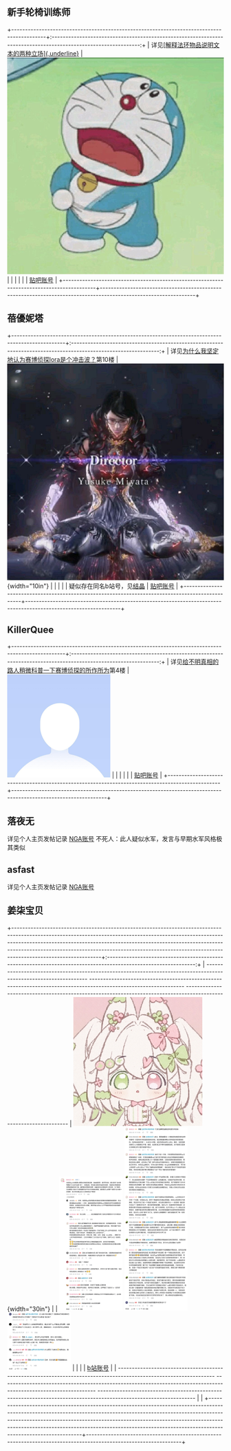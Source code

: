 ## 新手轮椅训练师
+------------------------------------------------------------------------------------------+:--------------------------------------------------------------------------------------------------------------:+
| 详见[[解释法环物品说明文本的两种立场]{.underline}](https://tieba.baidu.com/p/8981156033) | <img src="疑似_待审核结晶_assets/image1.png" alt="descript"> |
|                                                                                          |                                                                                                                |
|                                                                                          | [贴吧账号](https://tieba.baidu.com/home/main?id=tb.1.9b8a7918.7O21Ku50iaAPnoBWHiCLBg?t=1656646057&fr=pb)       |
+------------------------------------------------------------------------------------------+----------------------------------------------------------------------------------------------------------------+

## 蓓優妮塔
+-------------------------------------------------------------------------------------------------+:--------------------------------------------------------------------------------------------------------------:+
| 详见[为什么我坚定地认为赛博侦探lora是个冲击波？](https://tieba.baidu.com/p/9003351504)第10楼    | ![descript](疑似_待审核结晶_assets/image2.jpg){width="10in"} |
|                                                                                                 |                                                                                                                |
| 疑似存在同名b站号，见[结晶](https://docs.qq.com/aio/DQnBxU0tuR29mYk9z?p=qarBnwS825lVcyS5PtRUTi) | [贴吧账号](https://tieba.baidu.com/home/main?id=tb.1.77f54b68.9T8COaEhODHRy_QgIdiY7Q?t=1668652956&fr=pb)       |
+-------------------------------------------------------------------------------------------------+----------------------------------------------------------------------------------------------------------------+

## KiIIerQuee
+-------------------------------------------------------------------------------------------------+:--------------------------------------------------------------------------------------------------------------:+
| 详见[给不明真相的路人稍微科普一下赛博侦探的所作所为](https://tieba.baidu.com/p/9021625606)第4楼 | <img src="疑似_待审核结晶_assets/image3.jpg" alt="descript" style="zoom:25%;" /> |
|                                                                                                 |                                                                                                                |
|                                                                                                 | [贴吧账号](https://tieba.baidu.com/home/main?id=tb.1.c4da85c3.JuQLrZRl3v7wIGr7EM6vFQ&fr=pb)                    |
+-------------------------------------------------------------------------------------------------+----------------------------------------------------------------------------------------------------------------+

## 落夜无
  详见个人主页发帖记录                                     [NGA账号](https://bbs.nga.cn/nuke.php?func=ucp&uid=43113916)
不死人：此人疑似水军，发言与早期水军风格极其类似

## asfast
  详见个人主页发帖记录                                     [NGA账号](https://bbs.nga.cn/nuke.php?func=ucp&uid=1264602)
## **姜柒宝贝**
+--------------------------------------------------------------------------------------------------------------------------------------------------------------------------------------------------------------------------------------------------------------------------------------------------------------------------------------------------------+:--------------------------------------------------------------------------------------------------------------:+
|   ----------------------------------------------------------------------------------------------------------------- ---------------------------------------------------------------------------------------------------------------- ----------------------------------------------------------------------------------------------------------------- | ![descript](疑似_待审核结晶_assets/image7.jpg){width="30in"} |
|    <img src="疑似_待审核结晶_assets/image4.jpg" alt="descript" style="width: 1.539258530183727in; height: 3.2518252405949255in;">   <img src="疑似_待审核结晶_assets/image5.jpg" alt="descript" style="width: 1.539258530183727in; height: 4.454024496937882in;">   <img src="疑似_待审核结晶_assets/image6.jpg" alt="descript" style="width: 1.539258530183727in; height: 1.4097287839020123in;">  |                                                                                                                |
|                                                                                                                                                                                                                                                                                                                                                        | [b站账号](https://space.bilibili.com/3493295764277812)                                                         |
|   ----------------------------------------------------------------------------------------------------------------- ---------------------------------------------------------------------------------------------------------------- ----------------------------------------------------------------------------------------------------------------- |                                                                                                                |
+--------------------------------------------------------------------------------------------------------------------------------------------------------------------------------------------------------------------------------------------------------------------------------------------------------------------------------------------------------+----------------------------------------------------------------------------------------------------------------+
